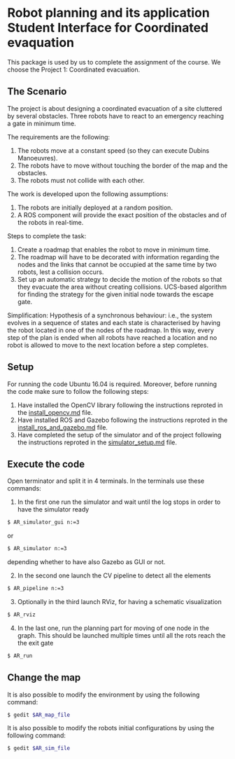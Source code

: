 # Robot planning and its application Student Interface for Coordinated evaquation


This package is used by us to complete the assignment of the course. We choose the Project 1: Coordinated evacuation.


## The Scenario

The project is about designing a coordinated evacuation of a site cluttered by several obstacles. Three robots have to react to an emergency reaching a gate in minimum time.

The requirements are the following:
1. The robots move at a constant speed (so they can execute Dubins Manoeuvres).
2. The robots have to move without touching the border of the map and the obstacles.
3. The robots must not collide with each other.


The work is developed upon the following assumptions:
1. The robots are initially deployed at a random position.
2. A ROS component will provide the exact position of the obstacles and of the robots in real-time.


Steps to complete the task:
1. Create a roadmap that enables the robot to move in minimum time.
2. The roadmap will have to be decorated with information regarding the nodes and the links that cannot be occupied at the same time by two robots, lest a collision occurs.
3. Set up an automatic strategy to decide the motion of the robots so that they evacuate the area without creating collisions.
UCS-based algorithm for finding the strategy for the given initial node towards the escape gate.


Simplification:
Hypothesis of a synchronous behaviour: i.e., the system evolves in a sequence of states and each state is characterised by having the robot located in one of the nodes of the roadmap. In this way, every step of the plan is ended when all robots have reached a
location and no robot is allowed to move to the next location before a step completes.


## Setup

For running the code Ubuntu 16.04 is required. Moreover, before running the code make sure to follow the following steps:
1. Have installed the OpenCV library following the instructions reproted in the [install_opencv.md](install_opencv.md) file.
2. Have installed ROS and Gazebo following the instructions reproted in the [install_ros_and_gazebo.md](install_ros_and_gazebo.md) file.
3. Have completed the setup of the simulator and of the project following the instructions reproted in the [simulator_setup.md](simulator_setup.md) file.


## Execute the code

Open terminator and split it in 4 terminals. In the terminals use these commands:
1. In the first one run the simulator and wait until the log stops in order to have the simulator ready

```bash
$ AR_simulator_gui n:=3
```

or

```bash
$ AR_simulator n:=3
```

depending whether to have also Gazebo as GUI or not.

2. In the second one launch the CV pipeline to detect all the elements

```bash
$ AR_pipeline n:=3
```

3. Optionally in the third launch RViz, for having a schematic visualization

```bash
$ AR_rviz
```

4. In the last one, run the planning part for moving of one node in the graph. This should be launched multiple times until all the rots reach the the exit gate

```bash
$ AR_run
```

## Change the map

It is also possible to modify the environment by using the following command:

```bash
$ gedit $AR_map_file
```

It is also possible to modify the robots initial configurations by using the following command:

```bash
$ gedit $AR_sim_file
```

